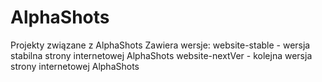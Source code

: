 AlphaShots
==========

Projekty związane z AlphaShots
Zawiera wersje:
	website-stable - wersja stabilna strony internetowej AlphaShots
	website-nextVer - kolejna wersja strony internetowej AlphaShots